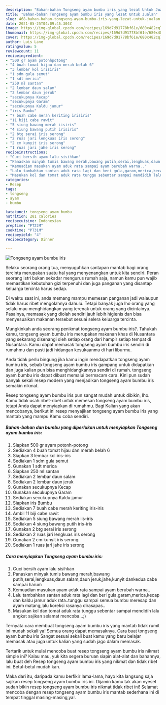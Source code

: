 ```yaml
---
description: "Bahan-bahan Tongseng ayam bumbu iris yang lezat Untuk Jualan"
title: "Bahan-bahan Tongseng ayam bumbu iris yang lezat Untuk Jualan"
slug: 468-bahan-bahan-tongseng-ayam-bumbu-iris-yang-lezat-untuk-jualan
date: 2021-05-25T04:09:45.304Z
image: https://img-global.cpcdn.com/recipes/169d7d91778bf61e/680x482cq70/tongseng-ayam-bumbu-iris-foto-resep-utama.jpg
thumbnail: https://img-global.cpcdn.com/recipes/169d7d91778bf61e/680x482cq70/tongseng-ayam-bumbu-iris-foto-resep-utama.jpg
cover: https://img-global.cpcdn.com/recipes/169d7d91778bf61e/680x482cq70/tongseng-ayam-bumbu-iris-foto-resep-utama.jpg
author: Luis Lane
ratingvalue: 5
reviewcount: 11
recipeingredient:
- "500 gr ayam potonhpotong"
- "4 buah tomat hijau dan merah belah 6"
- "3 lembar kol irisiris"
- "1 sdm gula semut"
- "1 sdt merica"
- "250 ml santan"
- "2 lembar daun salam"
- "2 lembar daun jeruk"
- "secukupnya Kecap"
- "secukupnya Garam"
- "secukupnya Kaldu jamur"
- "iris Bumbu"
- "7 buah cabe merah keriting irisiris"
- "11 biji cabe rawit"
- "5 siung bawang merah iisiris"
- "4 siung bawang putih irisiris"
- "2 btg serai iris serong"
- "2 ruas jari lengkuas iris serong"
- "2 cm kunyit iris serong"
- "1 ruas jari jahe iris serong"
recipeinstructions:
- "Cuci bersih ayam lalu sisihkan"
- "Panaskan minyak tumis bawang merah,bawang putih,serai,lengkuas,daun salam,daun jeruk,jahe,kunyit dankedua cabe sampai harum"
- "Kemuadian masukan ayam aduk rata sampai ayam berubah warna.."
- "Lalu tambahkan santan aduk rata lagi dan beri gula,garam,merica,kecap dan kaldu jamur aduk rata..tunggu sampai semua bumbu meresap dan ayam matang,lalu koreksi rasanya dirasapas.."
- "Masukan kol dan tomat aduk rata tunggu sebentar sampai mendidih lalu angkat sajikan selamat mencoba...;)"
categories:
- Resep
tags:
- tongseng
- ayam
- bumbu

katakunci: tongseng ayam bumbu 
nutrition: 281 calories
recipecuisine: Indonesian
preptime: "PT22M"
cooktime: "PT31M"
recipeyield: "4"
recipecategory: Dinner

---
```



![Tongseng ayam bumbu iris](https://img-global.cpcdn.com/recipes/169d7d91778bf61e/680x482cq70/tongseng-ayam-bumbu-iris-foto-resep-utama.jpg)

Selaku seorang orang tua, menyuguhkan santapan mantab bagi orang tercinta merupakan suatu hal yang menyenangkan untuk kita sendiri. Peran seorang istri bukan sekadar mengurus rumah saja, namun kamu pun wajib memastikan kebutuhan gizi terpenuhi dan juga panganan yang disantap keluarga tercinta harus sedap.

Di waktu  saat ini, anda memang mampu memesan panganan jadi walaupun tidak harus ribet mengolahnya dahulu. Tetapi banyak juga lho orang yang selalu mau menghidangkan yang terenak untuk orang yang dicintainya. Pasalnya, memasak yang diolah sendiri jauh lebih higienis dan bisa menyesuaikan makanan tersebut sesuai selera keluarga tercinta. 



Mungkinkah anda seorang penikmat tongseng ayam bumbu iris?. Tahukah kamu, tongseng ayam bumbu iris merupakan makanan khas di Nusantara yang sekarang disenangi oleh setiap orang dari hampir setiap tempat di Nusantara. Kamu dapat memasak tongseng ayam bumbu iris sendiri di rumahmu dan pasti jadi hidangan kesukaanmu di hari liburmu.

Anda tidak perlu bingung jika kamu ingin mendapatkan tongseng ayam bumbu iris, sebab tongseng ayam bumbu iris gampang untuk didapatkan dan juga kalian pun bisa menghidangkannya sendiri di rumah. tongseng ayam bumbu iris dapat dibuat memalui bermacam cara. Kini pun sudah banyak sekali resep modern yang menjadikan tongseng ayam bumbu iris semakin nikmat.

Resep tongseng ayam bumbu iris pun sangat mudah untuk dibikin, lho. Kamu tidak usah ribet-ribet untuk memesan tongseng ayam bumbu iris, tetapi Anda dapat menyiapkan di rumahmu. Bagi Kalian yang akan mencobanya, berikut ini resep menyajikan tongseng ayam bumbu iris yang mantab yang mampu Kamu coba sendiri.

<!--inarticleads1-->

##### Bahan-bahan dan bumbu yang diperlukan untuk menyiapkan Tongseng ayam bumbu iris:

1. Siapkan 500 gr ayam potonh-potong
1. Sediakan 4 buah tomat hijau dan merah belah 6
1. Siapkan 3 lembar kol iris-iris
1. Sediakan 1 sdm gula semut
1. Gunakan 1 sdt merica
1. Siapkan 250 ml santan
1. Sediakan 2 lembar daun salam
1. Sediakan 2 lembar daun jeruk
1. Gunakan secukupnya Kecap
1. Gunakan secukupnya Garam
1. Sediakan secukupnya Kaldu jamur
1. Siapkan iris Bumbu
1. Sediakan 7 buah cabe merah keriting iris-iris
1. Ambil 11 biji cabe rawit
1. Sediakan 5 siung bawang merah iis-iris
1. Sediakan 4 siung bawang putih iris-iris
1. Gunakan 2 btg serai iris serong
1. Sediakan 2 ruas jari lengkuas iris serong
1. Gunakan 2 cm kunyit iris serong
1. Sediakan 1 ruas jari jahe iris serong




<!--inarticleads2-->

##### Cara menyiapkan Tongseng ayam bumbu iris:

1. Cuci bersih ayam lalu sisihkan
1. Panaskan minyak tumis bawang merah,bawang putih,serai,lengkuas,daun salam,daun jeruk,jahe,kunyit dankedua cabe sampai harum
1. Kemuadian masukan ayam aduk rata sampai ayam berubah warna..
1. Lalu tambahkan santan aduk rata lagi dan beri gula,garam,merica,kecap dan kaldu jamur aduk rata..tunggu sampai semua bumbu meresap dan ayam matang,lalu koreksi rasanya dirasapas..
1. Masukan kol dan tomat aduk rata tunggu sebentar sampai mendidih lalu angkat sajikan selamat mencoba...;)




Ternyata cara membuat tongseng ayam bumbu iris yang mantab tidak rumit ini mudah sekali ya! Semua orang dapat memasaknya. Cara buat tongseng ayam bumbu iris Sangat sesuai sekali buat kamu yang baru belajar memasak atau juga untuk kalian yang sudah jago dalam memasak.

Tertarik untuk mulai mencoba buat resep tongseng ayam bumbu iris nikmat simple ini? Kalau mau, yuk kita segera buruan siapin alat-alat dan bahannya, lalu buat deh Resep tongseng ayam bumbu iris yang nikmat dan tidak ribet ini. Betul-betul mudah kan. 

Maka dari itu, daripada kamu berfikir lama-lama, hayo kita langsung saja sajikan resep tongseng ayam bumbu iris ini. Dijamin kamu tak akan nyesel sudah bikin resep tongseng ayam bumbu iris nikmat tidak ribet ini! Selamat mencoba dengan resep tongseng ayam bumbu iris mantab sederhana ini di tempat tinggal masing-masing,ya!.

